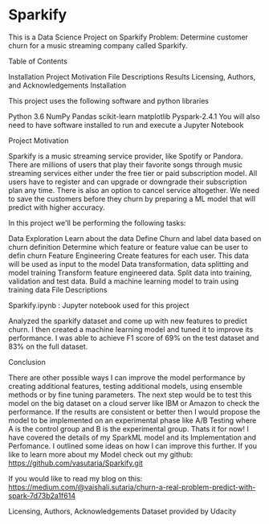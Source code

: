 # Sparkify

This is a Data Science Project on Sparkify
Problem:
Determine customer churn for a music streaming company called Sparkify.

Table of Contents

Installation
Project Motivation
File Descriptions
Results
Licensing, Authors, and Acknowledgements
Installation

This project uses the following software and python libraries

Python 3.6
NumPy
Pandas
scikit-learn
matplotlib
Pyspark-2.4.1
You will also need to have software installed to run and execute a Jupyter Notebook

Project Motivation

Sparkify is a music streaming service provider, like Spotify or Pandora. There are millions of users that play their favorite songs through music streaming services either under the free tier or paid subscription model. All users have to register and can upgrade or downgrade their subscription plan any time. There is also an option to cancel service altogether. We need to save the customers before they churn by preparing a ML model that will predict with higher accuracy.

In this project we'll be performing the following tasks:

Data Exploration
Learn about the data
Define Churn and label data based on churn definition
Determine which feature or feature value can be user to defin churn
Feature Engineering
Create features for each user. This data will be used as input to the model
Data transformation, data splitting and model training
Transform feature engineered data.
Split data into training, validation and test data.
Build a machine learning model to train using training data
File Descriptions

Sparkify.ipynb : Jupyter notebook used for this project

Analyzed the sparkify dataset and come up with new features to predict churn. I then created a machine learning model and tuned it to improve its performance. I was able to achieve F1 score of 69% on the test dataset and 83% on the full dataset.

Conclusion

There are other possible ways I can improve the model performance by creating additional features, testing additional models, using ensemble methods or by fine tuning parameters. The next step would be to test this model on the big dataset on a cloud server like IBM or Amazon to check the performance. If the results are consistent or better then I would propose the model to be implemented on an experimental phase like A/B Testing where A is the control group and B is the experimental group.
Thats it for now! I have covered the details of my SparkML model and its Implementation and Perfomance. I outlined some ideas on how I can improve this further. If you like to learn more about my Model check out my github: https://github.com/vasutaria/Sparkify.git

If you would like to read my blog on this: https://medium.com/@vaishali.sutaria/churn-a-real-problem-predict-with-spark-7d73b2a1f614

Licensing, Authors, Acknowledgements
Dataset provided by Udacity



